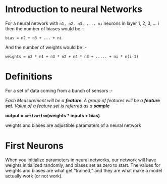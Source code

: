 # Introduction to neural Networks

For a neural network with `n1, n2, n3, .... ni` neurons in layer 1, 2, 3, ... i
then the number of biases would be :-

`bias = n2 + n3 + ... + ni`

And the number of weights would be :-

`weights = n2 * n1 + n3 * n2 + n4 * n3 + ..... + ni * n(i-1)`

# Definitions

For a set of data coming from a bunch of sensors :-

_Each Measurement will be a **feature**._
_A group of features will be a **feature set**._
_Value of a feature set is referred as a **sample**_

**output = `activation`(weights * inputs + bias)**

weights and biases are adjustible paramaters of a neural network

# First Neurons

When you initialize parameters in neural networks, our network will have weights initialized randomly, and biases set as zero to start. The values for weights and biases are what get “trained,” and they are what make a model actually work (or not work).